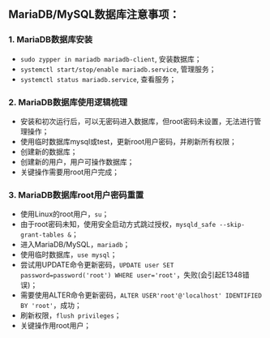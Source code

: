 ## MariaDB/MySQL数据库注意事项：

### 1. MariaDB数据库安装
- `sudo zypper in mariadb mariadb-client`, 安装数据库；
- `systemctl start/stop/enable mariadb.service`, 管理服务；
- `systemctl status mariadb.service`, 查看服务；

### 2. MariaDB数据库使用逻辑梳理
- 安装和初次运行后，可以无密码进入数据库，但root密码未设置，无法进行管理操作；
- 使用临时数据库mysql或test，更新root用户密码，并刷新所有权限；
- 创建新的数据库；
- 创建新的用户，用户可操作数据库；
- 关键操作需要用root用户完成；

### 3. MariaDB数据库root用户密码重置
- 使用Linux的root用户，`su`；
- 由于root密码未知，使用安全启动方式跳过授权，`mysqld_safe --skip-grant-tables &`；
- 进入MariaDB/MySQL，`mariadb`；
- 使用临时数据库，`use mysql`；
- 尝试用UPDATE命令更新密码，`UPDATE user SET password=password('root') WHERE user='root'`，失败(会引起E1348错误)；
- 需要使用ALTER命令更新密码，`ALTER USER'root'@'localhost' IDENTIFIED BY 'root'`，成功；
- 刷新权限，`flush privileges`；
- 关键操作用root用户；
